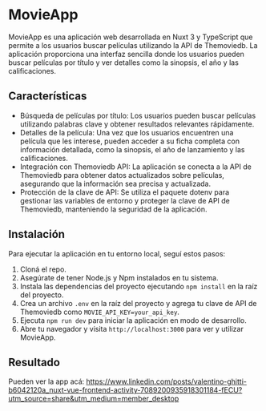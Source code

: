 # MovieApp

MovieApp es una aplicación web desarrollada en Nuxt 3 y TypeScript que permite a los usuarios buscar películas utilizando la API de Themoviedb. La aplicación proporciona una interfaz sencilla donde los usuarios pueden buscar películas por título y ver detalles como la sinopsis, el año y las calificaciones.

## Características

- Búsqueda de películas por título: Los usuarios pueden buscar películas utilizando palabras clave y obtener resultados relevantes rápidamente.
- Detalles de la película: Una vez que los usuarios encuentren una película que les interese, pueden acceder a su ficha completa con información detallada, como la sinopsis, el año de lanzamiento y las calificaciones.
- Integración con Themoviedb API: La aplicación se conecta a la API de Themoviedb para obtener datos actualizados sobre películas, asegurando que la información sea precisa y actualizada.
- Protección de la clave de API: Se utiliza el paquete dotenv para gestionar las variables de entorno y proteger la clave de API de Themoviedb, manteniendo la seguridad de la aplicación.

## Instalación

Para ejecutar la aplicación en tu entorno local, seguí estos pasos:

1. Cloná el repo.
2. Asegúrate de tener Node.js y Npm instalados en tu sistema.
3. Instala las dependencias del proyecto ejecutando `npm install` en la raíz del proyecto.
4. Crea un archivo `.env` en la raíz del proyecto y agrega tu clave de API de Themoviedb como `MOVIE_API_KEY=your_api_key`.
5. Ejecuta `npm run dev` para iniciar la aplicación en modo de desarrollo.
6. Abre tu navegador y visita `http://localhost:3000` para ver y utilizar MovieApp.

## Resultado

Pueden ver la app acá: https://www.linkedin.com/posts/valentino-ghitti-b6042120a_nuxt-vue-frontend-activity-7089200935918301184-fECU?utm_source=share&utm_medium=member_desktop



